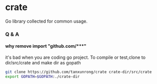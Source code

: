 crate
=====

Go library collected for common usage.

### Q & A
#### why remove import "github.com/***"
it's bad when you are coding go project.
To compile or test,clone to dir/src/crate and make dir as gopath
```sh
git clone https://github.com/tanxunrong/crate crate-dir/src/crate
export GOPATH=$GOPATH:./crate-dir
```
